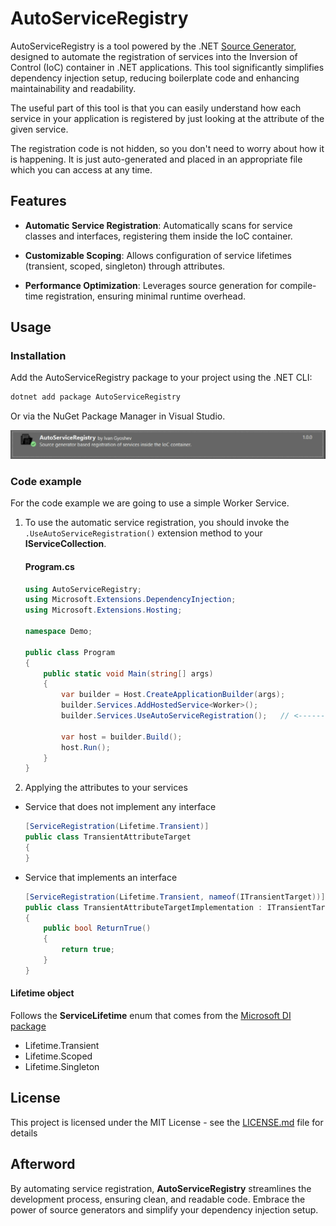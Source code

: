 # AutoServiceRegistry

AutoServiceRegistry is a tool powered by the .NET [Source Generator](doc:https://learn.microsoft.com/en-us/dotnet/csharp/roslyn-sdk/source-generators-overview), designed to automate the registration of services into the Inversion of Control (IoC) container in .NET applications. This tool significantly simplifies dependency injection setup, reducing boilerplate code and enhancing maintainability and readability.

The useful part of this tool is that you can easily understand how each service in your application is registered by just looking at the attribute of the given service.

The registration code is not hidden, so you don't need to worry about how it is happening. It is just auto-generated and placed in an appropriate file which you can access at any time.

## Features
- <b>Automatic Service Registration</b>: Automatically scans for service classes and interfaces, registering them inside the IoC container.

- <b>Customizable Scoping</b>: Allows configuration of service lifetimes (transient, scoped, singleton) through attributes.

- <b>Performance Optimization</b>: Leverages source generation for compile-time registration, ensuring minimal runtime overhead.

## Usage
### Installation

Add the AutoServiceRegistry package to your project using the .NET CLI:

``` sh
dotnet add package AutoServiceRegistry
```
Or via the NuGet Package Manager in Visual Studio.

![Nuget-Image](/assets/preview.png)

### Code example
For the code example we are going to use a simple Worker Service.

1. To use the automatic service registration, you should invoke the `.UseAutoServiceRegistration()` extension method to your <b>IServiceCollection</b>.

    #### Program.cs
    ``` csharp
    using AutoServiceRegistry;
    using Microsoft.Extensions.DependencyInjection;
    using Microsoft.Extensions.Hosting;

    namespace Demo;

    public class Program
    {
        public static void Main(string[] args)
        {
            var builder = Host.CreateApplicationBuilder(args);
            builder.Services.AddHostedService<Worker>();
            builder.Services.UseAutoServiceRegistration();   // <----------

            var host = builder.Build();
            host.Run();
        }
    }
    ```

2. Applying the attributes to your services

-   Service that does not implement any interface
    ``` csharp
    [ServiceRegistration(Lifetime.Transient)]
    public class TransientAttributeTarget
    {
    }
    ```
- Service that implements an interface
    ``` csharp
    [ServiceRegistration(Lifetime.Transient, nameof(ITransientTarget))]
    public class TransientAttributeTargetImplementation : ITransientTarget
    {
        public bool ReturnTrue()
        {
            return true;
        }
    }
    ```

#### Lifetime object
Follows the <b>ServiceLifetime</b> enum that comes from the [Microsoft DI package](doc:https://github.com/dotnet/runtime/blob/main/src/libraries/Microsoft.Extensions.DependencyInjection/README.md)

- Lifetime.Transient
- Lifetime.Scoped
- Lifetime.Singleton

## License

This project is licensed under the MIT License - see the [LICENSE.md](LICENSE) file for details

## Afterword 
By automating service registration, <b>AutoServiceRegistry</b> streamlines the development process, ensuring clean, and readable code. Embrace the power of source generators and simplify your dependency injection setup.